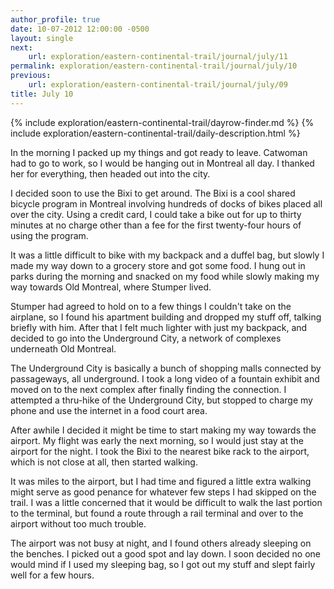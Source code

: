 ```yaml
---
author_profile: true
date: 10-07-2012 12:00:00 -0500
layout: single
next:
    url: exploration/eastern-continental-trail/journal/july/11
permalink: exploration/eastern-continental-trail/journal/july/10
previous:
    url: exploration/eastern-continental-trail/journal/july/09
title: July 10
---
```

{% include exploration/eastern-continental-trail/dayrow-finder.md %}
{% include exploration/eastern-continental-trail/daily-description.html %}

In the morning I packed up my things and got ready to leave. Catwoman had to go to work, so I would be hanging out in Montreal all day. I thanked her for everything, then headed out into the city.

I decided soon to use the Bixi to get around. The Bixi is a cool shared bicycle program in Montreal involving hundreds of docks of bikes placed all over the city. Using a credit card, I could take a bike out for up to thirty minutes at no charge other than a fee for the first twenty-four hours of using the program.

It was a little difficult to bike with my backpack and a duffel bag, but slowly I made my way down to a grocery store and got some food. I hung out in parks during the morning and snacked on my food while slowly making my way towards Old Montreal, where Stumper lived.

Stumper had agreed to hold on to a few things I couldn't take on the airplane, so I found his apartment building and dropped my stuff off, talking briefly with him. After that I felt much lighter with just my backpack, and decided to go into the Underground City, a network of complexes underneath Old Montreal.

The Underground City is basically a bunch of shopping malls connected by passageways, all underground. I took a long video of a fountain exhibit and moved on to the next complex after finally finding the connection. I attempted a thru-hike of the Underground City, but stopped to charge my phone and use the internet in a food court area.

After awhile I decided it might be time to start making my way towards the airport. My flight was early the next morning, so I would just stay at the airport for the night. I took the Bixi to the nearest bike rack to the airport, which is not close at all, then started walking.

It was miles to the airport, but I had time and figured a little extra walking might serve as good penance for whatever few steps I had skipped on the trail. I was a little concerned that it would be difficult to walk the last portion to the terminal, but found a route through a rail terminal and over to the airport without too much trouble.

The airport was not busy at night, and I found others already sleeping on the benches. I picked out a good spot and lay down. I soon decided no one would mind if I used my sleeping bag, so I got out my stuff and slept fairly well for a few hours.